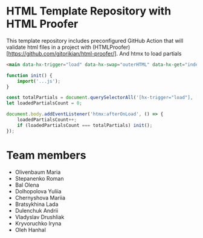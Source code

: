 # HTML Template Repository with HTML Proofer

This template repository includes preconfigured GitHub Action that will validate html files in a project with (HTMLProofer)[https://github.com/gjtorikian/html-proofer/].
And htmx to load partials

```html
<main data-hx-trigger="load" data-hx-swap="outerHTML" data-hx-get="index.main.partial.html"></main>
```


```js
function init() {
    import('...js');
}

const totalPartials = document.querySelectorAll('[hx-trigger="load"], [data-hx-trigger="load"]').length;
let loadedPartialsCount = 0;

document.body.addEventListener('htmx:afterOnLoad', () => {
    loadedPartialsCount++;
    if (loadedPartialsCount === totalPartials) init();
});
```
# Team members
- Olivenbaum Maria
- Stepanenko Roman
- Bal Olena
- Dolhopolova Yuliia
- Chernyshova Mariia
- Bratsykhina Lada
- Dulenchuk Andrii
- Vladyslav Drushliak
- Kryvoruchko Iryna
- Oleh Hanhal
